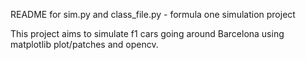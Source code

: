 README for sim.py and class_file.py - formula one simulation project

This project aims to simulate f1 cars going around Barcelona using matplotlib plot/patches and opencv.
